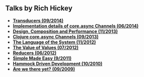 Talks by Rich Hickey
--------------------

* **[Transducers (09/2014)](Transducers.md)**
* **[Implementation details of core.async Channels (06/2014)](ImplementationDetails.md)**
* **[Design, Composition and Performance (11/2013)](DesignCompositionPerformance.md)**
* **[Clojure core.async Channels (09/2013)](CoreAsync.md)**
* **[The Language of the System (11/2012)](LanguageSystem.md)**
* **[The Value of Values (07/2012)](ValueOfValues.md)**
* **[Reducers (06/2012)](Reducers.md)**
* **[Simple Made Easy (9/2011)](SimpleMadeEasy.md)**
* **[Hammock Driven Development (10/2010)](HammockDrivenDev.md)**
* **[Are we there yet? (09/2009)](AreWeThereYet.md)**
